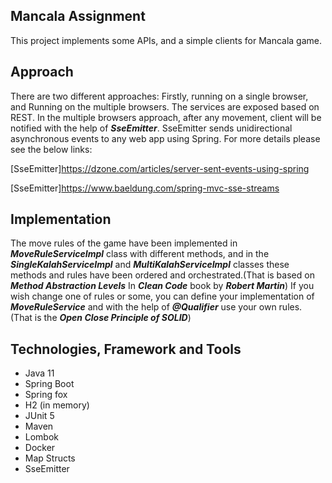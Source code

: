 ## Mancala Assignment
This project implements some APIs, and a simple clients for Mancala game.

## Approach
There are two different approaches: Firstly, running on a single browser, and Running on the multiple
browsers. The services are exposed based on REST. In the multiple browsers approach, after any movement, client will be
notified with the help of ***SseEmitter***. SseEmitter sends unidirectional asynchronous events
to any web app using Spring.
For more details please see the below links:

[SseEmitter]https://dzone.com/articles/server-sent-events-using-spring


[SseEmitter]https://www.baeldung.com/spring-mvc-sse-streams

## Implementation
The move rules of the game have been implemented in ***MoveRuleServiceImpl*** class with different methods,
and in the ***SingleKalahServiceImpl*** and ***MultiKalahServiceImpl*** classes these methods and rules 
have been ordered and orchestrated.(That is based on ***Method Abstraction Levels*** In ***Clean Code*** book by ***Robert Martin***)
If you wish change one of rules or some, you can define your implementation 
of ***MoveRuleService*** and with the help of ***@Qualifier*** use your own rules. (That is the ***Open Close Principle of SOLID***)



## Technologies, Framework and Tools
-	Java 11
-	Spring Boot
-   Spring fox
-	H2 (in memory)
-	JUnit 5
-	Maven
-   Lombok
-   Docker
-   Map Structs
-   SseEmitter